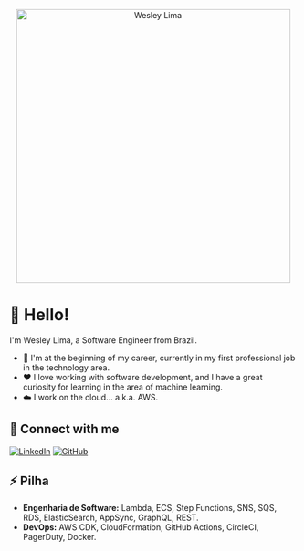 <p align="center">
  <img src="https://iili.io/33PL0zu.webp" alt="Wesley Lima" width="480px">
</p>

# 👋 Hello!

I'm Wesley Lima, a Software Engineer from Brazil. 

* 🔭 I'm at the beginning of my career, currently in my first professional job in the technology area. 
* ❤️ I love working with software development, and I have a great curiosity for learning in the area of ​​machine learning.
* ☁️ I work on the cloud... a.k.a. AWS.

## 🔗 Connect with me
[![LinkedIn](https://img.shields.io/badge/linkedin-%230077B5.svg?style=for-the-badge&logo=linkedin&logoColor=white)](https://www.linkedin.com/in/wesley-lima-244405251/)
[![GitHub](https://img.shields.io/badge/github-%23121011.svg?style=for-the-badge&logo=github&logoColor=white)](https://github.com/R2DWess)

## ⚡ Pilha

* **Engenharia de Software:** Lambda, ECS, Step Functions, SNS, SQS, RDS, ElasticSearch, AppSync, GraphQL, REST.
* **DevOps:** AWS CDK, CloudFormation, GitHub Actions, CircleCI, PagerDuty, Docker.
